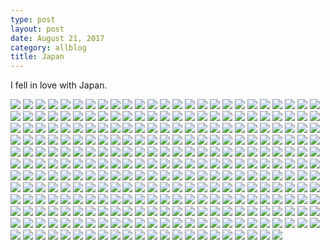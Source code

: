 ```yaml
---
type: post
layout: post
date: August 21, 2017
category: allblog
title: Japan
---
```


I fell in love with Japan.

<img class='post-img' src='{{ "/assets/img/travel/Japan/IMG_20170727_144542.jpg" }}'/>
<img class='post-img' src='{{ "/assets/img/travel/Japan/IMG_20170727_182942.jpg" }}'/>
<img class='post-img' src='{{ "/assets/img/travel/Japan/IMG_20170727_184441.jpg" }}'/>
<img class='post-img' src='{{ "/assets/img/travel/Japan/IMG_20170727_200330.jpg" }}'/>
<img class='post-img' src='{{ "/assets/img/travel/Japan/IMG_20170727_210005.jpg" }}'/>
<img class='post-img' src='{{ "/assets/img/travel/Japan/IMG_20170727_212751.jpg" }}'/>
<img class='post-img' src='{{ "/assets/img/travel/Japan/IMG_20170727_222237.jpg" }}'/>
<img class='post-img' src='{{ "/assets/img/travel/Japan/IMG_20170727_224914.jpg" }}'/>
<img class='post-img' src='{{ "/assets/img/travel/Japan/IMG_20170727_231705.jpg" }}'/>
<img class='post-img' src='{{ "/assets/img/travel/Japan/IMG_20170728_011257.jpg" }}'/>
<img class='post-img' src='{{ "/assets/img/travel/Japan/IMG_20170728_013703.jpg" }}'/>
<img class='post-img' src='{{ "/assets/img/travel/Japan/IMG_20170728_120305.jpg" }}'/>
<img class='post-img' src='{{ "/assets/img/travel/Japan/IMG_20170728_122344.jpg" }}'/>
<img class='post-img' src='{{ "/assets/img/travel/Japan/IMG_20170728_125957.jpg" }}'/>
<img class='post-img' src='{{ "/assets/img/travel/Japan/IMG_20170728_130314.jpg" }}'/>
<img class='post-img' src='{{ "/assets/img/travel/Japan/IMG_20170728_131445.jpg" }}'/>
<img class='post-img' src='{{ "/assets/img/travel/Japan/IMG_20170728_132133.jpg" }}'/>
<img class='post-img' src='{{ "/assets/img/travel/Japan/IMG_20170728_133724.jpg" }}'/>
<img class='post-img' src='{{ "/assets/img/travel/Japan/IMG_20170728_134543.jpg" }}'/>
<img class='post-img' src='{{ "/assets/img/travel/Japan/IMG_20170728_134602.jpg" }}'/>
<img class='post-img' src='{{ "/assets/img/travel/Japan/IMG_20170728_134625.jpg" }}'/>
<img class='post-img' src='{{ "/assets/img/travel/Japan/IMG_20170728_134720.jpg" }}'/>
<img class='post-img' src='{{ "/assets/img/travel/Japan/IMG_20170728_134855.jpg" }}'/>
<img class='post-img' src='{{ "/assets/img/travel/Japan/IMG_20170728_134936.jpg" }}'/>
<img class='post-img' src='{{ "/assets/img/travel/Japan/IMG_20170728_135057.jpg" }}'/>
<img class='post-img' src='{{ "/assets/img/travel/Japan/IMG_20170728_140126.jpg" }}'/>
<img class='post-img' src='{{ "/assets/img/travel/Japan/IMG_20170728_143910.jpg" }}'/>
<img class='post-img' src='{{ "/assets/img/travel/Japan/IMG_20170728_145020.jpg" }}'/>
<img class='post-img' src='{{ "/assets/img/travel/Japan/IMG_20170728_145927.jpg" }}'/>
<img class='post-img' src='{{ "/assets/img/travel/Japan/IMG_20170728_151631.jpg" }}'/>
<img class='post-img' src='{{ "/assets/img/travel/Japan/IMG_20170728_153625.jpg" }}'/>
<img class='post-img' src='{{ "/assets/img/travel/Japan/IMG_20170728_161403.jpg" }}'/>
<img class='post-img' src='{{ "/assets/img/travel/Japan/IMG_20170728_161846.jpg" }}'/>
<img class='post-img' src='{{ "/assets/img/travel/Japan/IMG_20170729_142511.jpg" }}'/>
<img class='post-img' src='{{ "/assets/img/travel/Japan/IMG_20170729_145603.jpg" }}'/>
<img class='post-img' src='{{ "/assets/img/travel/Japan/IMG_20170729_145749.jpg" }}'/>
<img class='post-img' src='{{ "/assets/img/travel/Japan/IMG_20170729_150013.jpg" }}'/>
<img class='post-img' src='{{ "/assets/img/travel/Japan/IMG_20170729_150308.jpg" }}'/>
<img class='post-img' src='{{ "/assets/img/travel/Japan/IMG_20170729_152323.jpg" }}'/>
<img class='post-img' src='{{ "/assets/img/travel/Japan/IMG_20170729_161927.jpg" }}'/>
<img class='post-img' src='{{ "/assets/img/travel/Japan/IMG_20170729_164605.jpg" }}'/>
<img class='post-img' src='{{ "/assets/img/travel/Japan/IMG_20170729_165238.jpg" }}'/>
<img class='post-img' src='{{ "/assets/img/travel/Japan/IMG_20170729_170357.jpg" }}'/>
<img class='post-img' src='{{ "/assets/img/travel/Japan/IMG_20170729_170512.jpg" }}'/>
<img class='post-img' src='{{ "/assets/img/travel/Japan/IMG_20170729_171349.jpg" }}'/>
<img class='post-img' src='{{ "/assets/img/travel/Japan/IMG_20170729_171417.jpg" }}'/>
<img class='post-img' src='{{ "/assets/img/travel/Japan/IMG_20170729_171541.jpg" }}'/>
<img class='post-img' src='{{ "/assets/img/travel/Japan/IMG_20170729_171934.jpg" }}'/>
<img class='post-img' src='{{ "/assets/img/travel/Japan/IMG_20170729_172137.jpg" }}'/>
<img class='post-img' src='{{ "/assets/img/travel/Japan/IMG_20170729_173115.jpg" }}'/>
<img class='post-img' src='{{ "/assets/img/travel/Japan/IMG_20170729_173209.jpg" }}'/>
<img class='post-img' src='{{ "/assets/img/travel/Japan/IMG_20170729_173448.jpg" }}'/>
<img class='post-img' src='{{ "/assets/img/travel/Japan/IMG_20170729_174414.jpg" }}'/>
<img class='post-img' src='{{ "/assets/img/travel/Japan/IMG_20170729_174726.jpg" }}'/>
<img class='post-img' src='{{ "/assets/img/travel/Japan/IMG_20170729_180045.jpg" }}'/>
<img class='post-img' src='{{ "/assets/img/travel/Japan/IMG_20170729_180248.jpg" }}'/>
<img class='post-img' src='{{ "/assets/img/travel/Japan/IMG_20170729_200253.jpg" }}'/>
<img class='post-img' src='{{ "/assets/img/travel/Japan/IMG_20170729_210706.jpg" }}'/>
<img class='post-img' src='{{ "/assets/img/travel/Japan/IMG_20170729_225543.jpg" }}'/>
<img class='post-img' src='{{ "/assets/img/travel/Japan/IMG_20170730_113601.jpg" }}'/>
<img class='post-img' src='{{ "/assets/img/travel/Japan/IMG_20170730_114130.jpg" }}'/>
<img class='post-img' src='{{ "/assets/img/travel/Japan/IMG_20170730_114326.jpg" }}'/>
<img class='post-img' src='{{ "/assets/img/travel/Japan/IMG_20170730_114659.jpg" }}'/>
<img class='post-img' src='{{ "/assets/img/travel/Japan/IMG_20170730_115707.jpg" }}'/>
<img class='post-img' src='{{ "/assets/img/travel/Japan/IMG_20170730_122310.jpg" }}'/>
<img class='post-img' src='{{ "/assets/img/travel/Japan/IMG_20170730_124552.jpg" }}'/>
<img class='post-img' src='{{ "/assets/img/travel/Japan/IMG_20170730_125339.jpg" }}'/>
<img class='post-img' src='{{ "/assets/img/travel/Japan/IMG_20170730_130908.jpg" }}'/>
<img class='post-img' src='{{ "/assets/img/travel/Japan/IMG_20170730_140457.jpg" }}'/>
<img class='post-img' src='{{ "/assets/img/travel/Japan/IMG_20170730_141743.jpg" }}'/>
<img class='post-img' src='{{ "/assets/img/travel/Japan/IMG_20170730_142350.jpg" }}'/>
<img class='post-img' src='{{ "/assets/img/travel/Japan/IMG_20170730_145354.jpg" }}'/>
<img class='post-img' src='{{ "/assets/img/travel/Japan/IMG_20170730_170042.jpg" }}'/>
<img class='post-img' src='{{ "/assets/img/travel/Japan/IMG_20170731_193201.jpg" }}'/>
<img class='post-img' src='{{ "/assets/img/travel/Japan/IMG_20170731_204945.jpg" }}'/>
<img class='post-img' src='{{ "/assets/img/travel/Japan/IMG_20170731_221243.jpg" }}'/>
<img class='post-img' src='{{ "/assets/img/travel/Japan/IMG_20170731_223658.jpg" }}'/>
<img class='post-img' src='{{ "/assets/img/travel/Japan/IMG_20170731_230056.jpg" }}'/>
<img class='post-img' src='{{ "/assets/img/travel/Japan/IMG_2201.jpg" }}'/>
<img class='post-img' src='{{ "/assets/img/travel/Japan/IMG_20170801_130353.jpg" }}'/>
<img class='post-img' src='{{ "/assets/img/travel/Japan/IMG_20170801_144512.jpg" }}'/>
<img class='post-img' src='{{ "/assets/img/travel/Japan/IMG_20170801_151703.jpg" }}'/>
<img class='post-img' src='{{ "/assets/img/travel/Japan/IMG_20170801_152212.jpg" }}'/>
<img class='post-img' src='{{ "/assets/img/travel/Japan/IMG_20170801_153031.jpg" }}'/>
<img class='post-img' src='{{ "/assets/img/travel/Japan/IMG_20170801_162056.jpg" }}'/>
<img class='post-img' src='{{ "/assets/img/travel/Japan/IMG_20170801_162317.jpg" }}'/>
<img class='post-img' src='{{ "/assets/img/travel/Japan/IMG_20170802_043222.jpg" }}'/>
<img class='post-img' src='{{ "/assets/img/travel/Japan/IMG_20170802_043725.jpg" }}'/>
<img class='post-img' src='{{ "/assets/img/travel/Japan/IMG_20170802_044426.jpg" }}'/>
<img class='post-img' src='{{ "/assets/img/travel/Japan/IMG_20170802_044830.jpg" }}'/>
<img class='post-img' src='{{ "/assets/img/travel/Japan/IMG_20170802_045137.jpg" }}'/>
<img class='post-img' src='{{ "/assets/img/travel/Japan/IMG_20170802_045527.jpg" }}'/>
<img class='post-img' src='{{ "/assets/img/travel/Japan/IMG_20170802_045616.jpg" }}'/>
<img class='post-img' src='{{ "/assets/img/travel/Japan/IMG_20170802_050152.jpg" }}'/>
<img class='post-img' src='{{ "/assets/img/travel/Japan/IMG_20170802_050736.jpg" }}'/>
<img class='post-img' src='{{ "/assets/img/travel/Japan/IMG_20170802_051009.jpg" }}'/>
<img class='post-img' src='{{ "/assets/img/travel/Japan/IMG_20170802_052012.jpg" }}'/>
<img class='post-img' src='{{ "/assets/img/travel/Japan/IMG_20170802_052444.jpg" }}'/>
<img class='post-img' src='{{ "/assets/img/travel/Japan/IMG_20170802_053145.jpg" }}'/>
<img class='post-img' src='{{ "/assets/img/travel/Japan/IMG_20170802_053648.jpg" }}'/>
<img class='post-img' src='{{ "/assets/img/travel/Japan/IMG_20170802_053703.jpg" }}'/>
<img class='post-img' src='{{ "/assets/img/travel/Japan/IMG_20170802_054238.jpg" }}'/>
<img class='post-img' src='{{ "/assets/img/travel/Japan/IMG_20170802_054322.jpg" }}'/>
<img class='post-img' src='{{ "/assets/img/travel/Japan/IMG_20170802_055132.jpg" }}'/>
<img class='post-img' src='{{ "/assets/img/travel/Japan/IMG_20170802_060158.jpg" }}'/>
<img class='post-img' src='{{ "/assets/img/travel/Japan/IMG_20170802_060951.jpg" }}'/>
<img class='post-img' src='{{ "/assets/img/travel/Japan/IMG_20170802_061029.jpg" }}'/>
<img class='post-img' src='{{ "/assets/img/travel/Japan/IMG_20170802_061246.jpg" }}'/>
<img class='post-img' src='{{ "/assets/img/travel/Japan/IMG_20170802_062735.jpg" }}'/>
<img class='post-img' src='{{ "/assets/img/travel/Japan/IMG_7819.jpg" }}'/>
<img class='post-img' src='{{ "/assets/img/travel/Japan/IMG_20170802_063316.jpg" }}'/>
<img class='post-img' src='{{ "/assets/img/travel/Japan/IMG_7832.jpg" }}'/>
<img class='post-img' src='{{ "/assets/img/travel/Japan/IMG_20170802_064345.jpg" }}'/>
<img class='post-img' src='{{ "/assets/img/travel/Japan/IMG_7842.jpg" }}'/>
<img class='post-img' src='{{ "/assets/img/travel/Japan/IMG_20170802_070026.jpg" }}'/>
<img class='post-img' src='{{ "/assets/img/travel/Japan/IMG_20170802_071741.jpg" }}'/>
<img class='post-img' src='{{ "/assets/img/travel/Japan/IMG_20170802_073156.jpg" }}'/>
<img class='post-img' src='{{ "/assets/img/travel/Japan/IMG_20170802_073659.jpg" }}'/>
<img class='post-img' src='{{ "/assets/img/travel/Japan/IMG_7857.jpg" }}'/>
<img class='post-img' src='{{ "/assets/img/travel/Japan/IMG_20170802_074023.jpg" }}'/>
<img class='post-img' src='{{ "/assets/img/travel/Japan/IMG_20170802_083601.jpg" }}'/>
<img class='post-img' src='{{ "/assets/img/travel/Japan/IMG_20170802_084158.jpg" }}'/>
<img class='post-img' src='{{ "/assets/img/travel/Japan/IMG_20170802_090022.jpg" }}'/>
<img class='post-img' src='{{ "/assets/img/travel/Japan/IMG_20170802_091711.jpg" }}'/>
<img class='post-img' src='{{ "/assets/img/travel/Japan/IMG_20170802_104116.jpg" }}'/>
<img class='post-img' src='{{ "/assets/img/travel/Japan/IMG_20170802_111746.jpg" }}'/>
<img class='post-img' src='{{ "/assets/img/travel/Japan/IMG_20170802_112038.jpg" }}'/>
<img class='post-img' src='{{ "/assets/img/travel/Japan/IMG_20170803_144843.jpg" }}'/>
<img class='post-img' src='{{ "/assets/img/travel/Japan/IMG_20170804_211613.jpg" }}'/>
<img class='post-img' src='{{ "/assets/img/travel/Japan/IMG_20170805_175634.jpg" }}'/>
<img class='post-img' src='{{ "/assets/img/travel/Japan/IMG_20170805_175709.jpg" }}'/>
<img class='post-img' src='{{ "/assets/img/travel/Japan/IMG_20170805_203141.jpg" }}'/>
<img class='post-img' src='{{ "/assets/img/travel/Japan/IMG_20170805_213609.jpg" }}'/>
<img class='post-img' src='{{ "/assets/img/travel/Japan/IMG_20170805_213630.jpg" }}'/>
<img class='post-img' src='{{ "/assets/img/travel/Japan/IMG_20170806_003931.jpg" }}'/>
<img class='post-img' src='{{ "/assets/img/travel/Japan/IMG_20170806_145513.jpg" }}'/>
<img class='post-img' src='{{ "/assets/img/travel/Japan/IMG_20170806_185900.jpg" }}'/>
<img class='post-img' src='{{ "/assets/img/travel/Japan/IMG_20170806_211919.jpg" }}'/>
<img class='post-img' src='{{ "/assets/img/travel/Japan/IMG_20170807_072550.jpg" }}'/>
<img class='post-img' src='{{ "/assets/img/travel/Japan/IMG_20170807_072635.jpg" }}'/>
<img class='post-img' src='{{ "/assets/img/travel/Japan/IMG_20170807_072816.jpg" }}'/>
<img class='post-img' src='{{ "/assets/img/travel/Japan/IMG_20170807_073938.jpg" }}'/>
<img class='post-img' src='{{ "/assets/img/travel/Japan/IMG_20170807_074022.jpg" }}'/>
<img class='post-img' src='{{ "/assets/img/travel/Japan/IMG_20170807_074819.jpg" }}'/>
<img class='post-img' src='{{ "/assets/img/travel/Japan/IMG_20170807_075220.jpg" }}'/>
<img class='post-img' src='{{ "/assets/img/travel/Japan/IMG_20170807_080009.jpg" }}'/>
<img class='post-img' src='{{ "/assets/img/travel/Japan/IMG_20170807_081113.jpg" }}'/>
<img class='post-img' src='{{ "/assets/img/travel/Japan/IMG_20170807_081444.jpg" }}'/>
<img class='post-img' src='{{ "/assets/img/travel/Japan/IMG_20170807_081618.jpg" }}'/>
<img class='post-img' src='{{ "/assets/img/travel/Japan/IMG_20170807_081753.jpg" }}'/>
<img class='post-img' src='{{ "/assets/img/travel/Japan/IMG_20170807_082059.jpg" }}'/>
<img class='post-img' src='{{ "/assets/img/travel/Japan/IMG_20170807_082811.jpg" }}'/>
<img class='post-img' src='{{ "/assets/img/travel/Japan/IMG_20170807_082950.jpg" }}'/>
<img class='post-img' src='{{ "/assets/img/travel/Japan/IMG_20170807_083712.jpg" }}'/>
<img class='post-img' src='{{ "/assets/img/travel/Japan/IMG_20170807_085320.jpg" }}'/>
<img class='post-img' src='{{ "/assets/img/travel/Japan/IMG_20170807_085823.jpg" }}'/>
<img class='post-img' src='{{ "/assets/img/travel/Japan/IMG_20170807_090137.jpg" }}'/>
<img class='post-img' src='{{ "/assets/img/travel/Japan/IMG_20170807_090847.jpg" }}'/>
<img class='post-img' src='{{ "/assets/img/travel/Japan/IMG_20170807_090855.jpg" }}'/>
<img class='post-img' src='{{ "/assets/img/travel/Japan/IMG_20170807_093510.jpg" }}'/>
<img class='post-img' src='{{ "/assets/img/travel/Japan/PANO_20170807_094059.jpg" }}'/>
<img class='post-img' src='{{ "/assets/img/travel/Japan/IMG_20170807_095540.jpg" }}'/>
<img class='post-img' src='{{ "/assets/img/travel/Japan/IMG_20170807_100700.jpg" }}'/>
<img class='post-img' src='{{ "/assets/img/travel/Japan/IMG_20170807_103705.jpg" }}'/>
<img class='post-img' src='{{ "/assets/img/travel/Japan/IMG_20170807_104140.jpg" }}'/>
<img class='post-img' src='{{ "/assets/img/travel/Japan/IMG_20170807_111837.jpg" }}'/>
<img class='post-img' src='{{ "/assets/img/travel/Japan/IMG_20170807_111930.jpg" }}'/>
<img class='post-img' src='{{ "/assets/img/travel/Japan/IMG_20170807_112101.jpg" }}'/>
<img class='post-img' src='{{ "/assets/img/travel/Japan/IMG_20170807_121000.jpg" }}'/>
<img class='post-img' src='{{ "/assets/img/travel/Japan/IMG_20170807_121152.jpg" }}'/>
<img class='post-img' src='{{ "/assets/img/travel/Japan/IMG_20170807_121403.jpg" }}'/>
<img class='post-img' src='{{ "/assets/img/travel/Japan/IMG_20170807_121739.jpg" }}'/>
<img class='post-img' src='{{ "/assets/img/travel/Japan/IMG_20170807_122044.jpg" }}'/>
<img class='post-img' src='{{ "/assets/img/travel/Japan/IMG_20170807_122327.jpg" }}'/>
<img class='post-img' src='{{ "/assets/img/travel/Japan/IMG_20170807_123240.jpg" }}'/>
<img class='post-img' src='{{ "/assets/img/travel/Japan/IMG_20170807_125511.jpg" }}'/>
<img class='post-img' src='{{ "/assets/img/travel/Japan/IMG_20170807_125743.jpg" }}'/>
<img class='post-img' src='{{ "/assets/img/travel/Japan/IMG_20170807_133101.jpg" }}'/>
<img class='post-img' src='{{ "/assets/img/travel/Japan/IMG_20170807_142628.jpg" }}'/>
<img class='post-img' src='{{ "/assets/img/travel/Japan/IMG_20170807_153258.jpg" }}'/>
<img class='post-img' src='{{ "/assets/img/travel/Japan/IMG_20170807_153748.jpg" }}'/>
<img class='post-img' src='{{ "/assets/img/travel/Japan/IMG_20170807_155002.jpg" }}'/>
<img class='post-img' src='{{ "/assets/img/travel/Japan/IMG_20170807_161228.jpg" }}'/>
<img class='post-img' src='{{ "/assets/img/travel/Japan/IMG_20170807_161419.jpg" }}'/>
<img class='post-img' src='{{ "/assets/img/travel/Japan/IMG_20170807_204923.jpg" }}'/>
<img class='post-img' src='{{ "/assets/img/travel/Japan/IMG_20170808_123345.jpg" }}'/>
<img class='post-img' src='{{ "/assets/img/travel/Japan/IMG_20170808_150337.jpg" }}'/>
<img class='post-img' src='{{ "/assets/img/travel/Japan/IMG_20170809_001044.jpg" }}'/>
<img class='post-img' src='{{ "/assets/img/travel/Japan/IMG_20170809_134329.jpg" }}'/>
<img class='post-img' src='{{ "/assets/img/travel/Japan/IMG_20170810_122648.jpg" }}'/>
<img class='post-img' src='{{ "/assets/img/travel/Japan/IMG_20170810_134749.jpg" }}'/>
<img class='post-img' src='{{ "/assets/img/travel/Japan/IMG_20170810_150859.jpg" }}'/>
<img class='post-img' src='{{ "/assets/img/travel/Japan/IMG_20170810_150945.jpg" }}'/>
<img class='post-img' src='{{ "/assets/img/travel/Japan/IMG_20170810_151228.jpg" }}'/>
<img class='post-img' src='{{ "/assets/img/travel/Japan/IMG_20170810_151857.jpg" }}'/>
<img class='post-img' src='{{ "/assets/img/travel/Japan/IMG_20170810_151909.jpg" }}'/>
<img class='post-img' src='{{ "/assets/img/travel/Japan/IMG_20170811_130059.jpg" }}'/>
<img class='post-img' src='{{ "/assets/img/travel/Japan/IMG_20170811_132233.jpg" }}'/>
<img class='post-img' src='{{ "/assets/img/travel/Japan/IMG_20170811_132659.jpg" }}'/>
<img class='post-img' src='{{ "/assets/img/travel/Japan/IMG_20170811_132911.jpg" }}'/>
<img class='post-img' src='{{ "/assets/img/travel/Japan/IMG_20170811_133208.jpg" }}'/>
<img class='post-img' src='{{ "/assets/img/travel/Japan/IMG_20170811_133227.jpg" }}'/>
<img class='post-img' src='{{ "/assets/img/travel/Japan/IMG_20170811_133353.jpg" }}'/>
<img class='post-img' src='{{ "/assets/img/travel/Japan/IMG_20170811_134330.jpg" }}'/>
<img class='post-img' src='{{ "/assets/img/travel/Japan/IMG_20170811_134421.jpg" }}'/>
<img class='post-img' src='{{ "/assets/img/travel/Japan/IMG_20170811_134444.jpg" }}'/>
<img class='post-img' src='{{ "/assets/img/travel/Japan/IMG_20170811_134847.jpg" }}'/>
<img class='post-img' src='{{ "/assets/img/travel/Japan/IMG_20170811_134937.jpg" }}'/>
<img class='post-img' src='{{ "/assets/img/travel/Japan/IMG_20170811_135349.jpg" }}'/>
<img class='post-img' src='{{ "/assets/img/travel/Japan/IMG_20170811_135540.jpg" }}'/>
<img class='post-img' src='{{ "/assets/img/travel/Japan/IMG_20170811_135709.jpg" }}'/>
<img class='post-img' src='{{ "/assets/img/travel/Japan/IMG_20170811_141743.jpg" }}'/>
<img class='post-img' src='{{ "/assets/img/travel/Japan/IMG_20170811_151210.jpg" }}'/>
<img class='post-img' src='{{ "/assets/img/travel/Japan/IMG_20170811_153454.jpg" }}'/>
<img class='post-img' src='{{ "/assets/img/travel/Japan/IMG_20170811_154542.jpg" }}'/>
<img class='post-img' src='{{ "/assets/img/travel/Japan/IMG_20170811_163040.jpg" }}'/>
<img class='post-img' src='{{ "/assets/img/travel/Japan/IMG_20170811_164322.jpg" }}'/>
<img class='post-img' src='{{ "/assets/img/travel/Japan/IMG_20170811_164339.jpg" }}'/>
<img class='post-img' src='{{ "/assets/img/travel/Japan/image6.jpg" }}'/>
<img class='post-img' src='{{ "/assets/img/travel/Japan/IMG_20170811_164554.jpg" }}'/>
<img class='post-img' src='{{ "/assets/img/travel/Japan/IMG_20170811_165327.jpg" }}'/>
<img class='post-img' src='{{ "/assets/img/travel/Japan/IMG_20170811_165925.jpg" }}'/>
<img class='post-img' src='{{ "/assets/img/travel/Japan/IMG_20170811_170145.jpg" }}'/>
<img class='post-img' src='{{ "/assets/img/travel/Japan/IMG_20170811_170338.jpg" }}'/>
<img class='post-img' src='{{ "/assets/img/travel/Japan/IMG_20170811_170526.jpg" }}'/>
<img class='post-img' src='{{ "/assets/img/travel/Japan/IMG_20170811_170623.jpg" }}'/>
<img class='post-img' src='{{ "/assets/img/travel/Japan/IMG_20170811_170746.jpg" }}'/>
<img class='post-img' src='{{ "/assets/img/travel/Japan/IMG_20170811_171412.jpg" }}'/>
<img class='post-img' src='{{ "/assets/img/travel/Japan/IMG_20170811_171637.jpg" }}'/>
<img class='post-img' src='{{ "/assets/img/travel/Japan/IMG_20170811_171827.jpg" }}'/>
<img class='post-img' src='{{ "/assets/img/travel/Japan/IMG_20170811_172206.jpg" }}'/>
<img class='post-img' src='{{ "/assets/img/travel/Japan/IMG_20170811_172827.jpg" }}'/>
<img class='post-img' src='{{ "/assets/img/travel/Japan/image5.jpg" }}'/>
<img class='post-img' src='{{ "/assets/img/travel/Japan/IMG_20170811_222349.jpg" }}'/>
<img class='post-img' src='{{ "/assets/img/travel/Japan/IMG_20170812_121739.jpg" }}'/>
<img class='post-img' src='{{ "/assets/img/travel/Japan/image8.jpg" }}'/>
<img class='post-img' src='{{ "/assets/img/travel/Japan/IMG_20170812_173105.jpg" }}'/>
<img class='post-img' src='{{ "/assets/img/travel/Japan/IMG_20170812_181525.jpg" }}'/>
<img class='post-img' src='{{ "/assets/img/travel/Japan/IMG_20170812_183611.jpg" }}'/>
<img class='post-img' src='{{ "/assets/img/travel/Japan/IMG_20170812_183833.jpg" }}'/>
<img class='post-img' src='{{ "/assets/img/travel/Japan/IMG_20170812_184108.jpg" }}'/>
<img class='post-img' src='{{ "/assets/img/travel/Japan/IMG_20170812_191857.jpg" }}'/>
<img class='post-img' src='{{ "/assets/img/travel/Japan/IMG_20170812_193452.jpg" }}'/>
<img class='post-img' src='{{ "/assets/img/travel/Japan/IMG_20170812_194731.jpg" }}'/>
<img class='post-img' src='{{ "/assets/img/travel/Japan/IMG_20170812_194843.jpg" }}'/>
<img class='post-img' src='{{ "/assets/img/travel/Japan/IMG_20170812_203232.jpg" }}'/>
<img class='post-img' src='{{ "/assets/img/travel/Japan/IMG_20170812_211606.jpg" }}'/>
<img class='post-img' src='{{ "/assets/img/travel/Japan/IMG_20170812_211620.jpg" }}'/>
<img class='post-img' src='{{ "/assets/img/travel/Japan/IMG_20170813_153715.jpg" }}'/>
<img class='post-img' src='{{ "/assets/img/travel/Japan/IMG_20170813_164508.jpg" }}'/>
<img class='post-img' src='{{ "/assets/img/travel/Japan/IMG_20170813_172108.jpg" }}'/>
<img class='post-img' src='{{ "/assets/img/travel/Japan/IMG_20170813_172119.jpg" }}'/>
<img class='post-img' src='{{ "/assets/img/travel/Japan/IMG_20170813_173226.jpg" }}'/>
<img class='post-img' src='{{ "/assets/img/travel/Japan/IMG_20170813_181808.jpg" }}'/>
<img class='post-img' src='{{ "/assets/img/travel/Japan/IMG_20170813_183148.jpg" }}'/>
<img class='post-img' src='{{ "/assets/img/travel/Japan/IMG_20170813_183633.jpg" }}'/>
<img class='post-img' src='{{ "/assets/img/travel/Japan/IMG_20170813_184209.jpg" }}'/>
<img class='post-img' src='{{ "/assets/img/travel/Japan/IMG_20170813_190454.jpg" }}'/>
<img class='post-img' src='{{ "/assets/img/travel/Japan/image5-1.jpg" }}'/>
<img class='post-img' src='{{ "/assets/img/travel/Japan/IMG_20170813_193247.jpg" }}'/>
<img class='post-img' src='{{ "/assets/img/travel/Japan/IMG_20170813_193642.jpg" }}'/>
<img class='post-img' src='{{ "/assets/img/travel/Japan/IMG_20170813_195309.jpg" }}'/>
<img class='post-img' src='{{ "/assets/img/travel/Japan/IMG_20170813_203011.jpg" }}'/>
<img class='post-img' src='{{ "/assets/img/travel/Japan/IMG_20170813_203403.jpg" }}'/>
<img class='post-img' src='{{ "/assets/img/travel/Japan/IMG_20170813_203510.jpg" }}'/>
<img class='post-img' src='{{ "/assets/img/travel/Japan/IMG_20170813_205006.jpg" }}'/>
<img class='post-img' src='{{ "/assets/img/travel/Japan/IMG_20170813_212149.jpg" }}'/>
<img class='post-img' src='{{ "/assets/img/travel/Japan/IMG_20170813_221913.jpg" }}'/>
<img class='post-img' src='{{ "/assets/img/travel/Japan/IMG_20170814_052956.jpg" }}'/>
<img class='post-img' src='{{ "/assets/img/travel/Japan/IMG_20170814_053151.jpg" }}'/>
<img class='post-img' src='{{ "/assets/img/travel/Japan/IMG_20170814_053553.jpg" }}'/>
<img class='post-img' src='{{ "/assets/img/travel/Japan/IMG_20170814_060658.jpg" }}'/>
<img class='post-img' src='{{ "/assets/img/travel/Japan/image4-1.jpg" }}'/>
<img class='post-img' src='{{ "/assets/img/travel/Japan/IMG_20170814_174913.jpg" }}'/>
<img class='post-img' src='{{ "/assets/img/travel/Japan/IMG_20170815_104631.jpg" }}'/>
<img class='post-img' src='{{ "/assets/img/travel/Japan/IMG_20170815_105700.jpg" }}'/>
<img class='post-img' src='{{ "/assets/img/travel/Japan/IMG_20170815_110954.jpg" }}'/>
<img class='post-img' src='{{ "/assets/img/travel/Japan/IMG_20170815_111053.jpg" }}'/>
<img class='post-img' src='{{ "/assets/img/travel/Japan/IMG_20170815_223925.jpg" }}'/>
<img class='post-img' src='{{ "/assets/img/travel/Japan/IMG_20170816_143609.jpg" }}'/>
<img class='post-img' src='{{ "/assets/img/travel/Japan/IMG_20170816_144147.jpg" }}'/>
<img class='post-img' src='{{ "/assets/img/travel/Japan/IMG_20170816_144514.jpg" }}'/>
<img class='post-img' src='{{ "/assets/img/travel/Japan/IMG_20170816_145245.jpg" }}'/>
<img class='post-img' src='{{ "/assets/img/travel/Japan/IMG_20170816_150415.jpg" }}'/>
<img class='post-img' src='{{ "/assets/img/travel/Japan/IMG_20170816_155051.jpg" }}'/>
<img class='post-img' src='{{ "/assets/img/travel/Japan/IMG_20170816_182050.jpg" }}'/>
<img class='post-img' src='{{ "/assets/img/travel/Japan/IMG_20170816_185531.jpg" }}'/>
<img class='post-img' src='{{ "/assets/img/travel/Japan/IMG_20170816_191325.jpg" }}'/>
<img class='post-img' src='{{ "/assets/img/travel/Japan/IMG_20170816_201041.jpg" }}'/>
<img class='post-img' src='{{ "/assets/img/travel/Japan/IMG_6341.jpg" }}'/>
<img class='post-img' src='{{ "/assets/img/travel/Japan/IMG_20170819_150058.jpg" }}'/>
<img class='post-img' src='{{ "/assets/img/travel/Japan/IMG_20170819_151428.jpg" }}'/>
<img class='post-img' src='{{ "/assets/img/travel/Japan/IMG_20170819_161215.jpg" }}'/>
<img class='post-img' src='{{ "/assets/img/travel/Japan/IMG_20170819_172219.jpg" }}'/>
<img class='post-img' src='{{ "/assets/img/travel/Japan/IMG_20170819_203812.jpg" }}'/>
<img class='post-img' src='{{ "/assets/img/travel/Japan/IMG_2358.jpg" }}'/>
<img class='post-img' src='{{ "/assets/img/travel/Japan/DSC_0080.jpg" }}'/>
